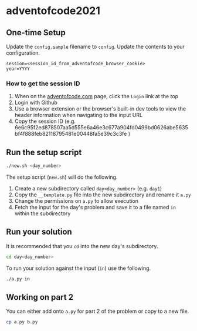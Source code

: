 # adventofcode2021

## One-time Setup

Update the `config.sample` filename to `config`. Update the contents to your configuration.

```text
session=<session_id_from_adventofcode_browser_cookie>
year=YYYY
```

### How to get the session ID

1. When on the [adventofcode.com](adventofcode.com) page, click the `Login` link at the top
1. Login with Github
1. Use a browser extension or the browser's built-in dev tools to view the header information when navigating to the input URL
1. Copy the session ID (e.g. 6e6c95f2ed878507aa5d555e6a46e3c677a904fd0499bd0626abe5635bf4f888feb82118795481e00448fa5e39c3c3fe
)

## Run the setup script

```bash
./new.sh <day_number>
```

The setup script (`new.sh`) will do the following.

1. Create a new subdirectory called `day<day_number>` (e.g. `day1`)
1. Copy the `__template.py` file into the new subdirectory and rename it `a.py`
1. Change the permissions on `a.py` to allow execution
1. Fetch the input for the day's problem and save it to a file named `in` within the subdirectory

## Run your solution

It is recommended that you `cd` into the new day's subdirectory.

```bash
cd day<day_number>
```

To run your solution against the input (`in`) use the following.

```bash
./a.py in
```

## Working on part 2

You can either add onto `a.py` for part 2 of the problem or copy to a new file.

```bash
cp a.py b.py
```

